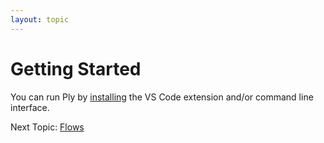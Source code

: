 ```yaml
---
layout: topic
---
```

# Getting Started
You can run Ply by [installing](install) the VS Code extension and/or command line interface.

Next Topic: [Flows](flows)